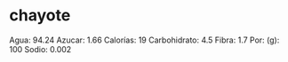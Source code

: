 # chayote

Agua: 94.24
Azucar: 1.66
Calorías: 19
Carbohidrato: 4.5
Fibra: 1.7
Por: (g): 100
Sodio: 0.002